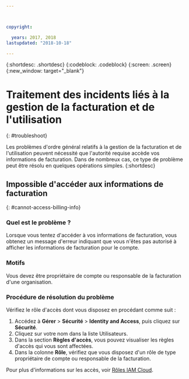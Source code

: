 ```yaml
---



copyright:

  years: 2017, 2018
lastupdated: "2018-10-18"

---
```


{:shortdesc: .shortdesc}
{:codeblock: .codeblock}
{:screen: .screen}
{:new_window: target="_blank"}

# Traitement des incidents liés à la gestion de la facturation et de l'utilisation
{: #troubleshoot}

Les problèmes d'ordre général relatifs à la gestion de la facturation et de l'utilisation peuvent nécessité que l'autorité requise accède vos informations de facturation. Dans de nombreux cas, ce type de problème peut être résolu en quelques opérations simples.
{:shortdesc}

## Impossible d'accéder aux informations de facturation
{: #cannot-access-billing-info}

### Quel est le problème ?

Lorsque vous tentez d'accéder à vos informations de facturation, vous obtenez un message d'erreur indiquant que vous n'êtes pas autorisé à afficher les informations de facturation pour le compte.

### Motifs

Vous devez être propriétaire de compte ou responsable de la facturation d'une organisation. 

### Procédure de résolution du problème

Vérifiez le rôle d'accès dont vous disposez en procédant comme suit : 

1. Accédez à **Gérer** > **Sécurité** > **Identity and Access**, puis cliquez sur **Sécurité**.
2. Cliquez sur votre nom dans la liste Utilisateurs.
3. Dans la section **Règles d'accès**, vous pouvez visualiser les règles d'accès qui vous sont affectées. 
4. Dans la colonne **Rôle**, vérifiez que vous disposez d'un rôle de type propriétaire de compte ou responsable de la facturation.  

Pour plus d'informations sur les accès, voir [Rôles IAM Cloud](/docs/iam/users_roles.html#iamusermanrol).
